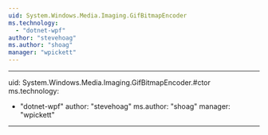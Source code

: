 ```yaml
---
uid: System.Windows.Media.Imaging.GifBitmapEncoder
ms.technology: 
  - "dotnet-wpf"
author: "stevehoag"
ms.author: "shoag"
manager: "wpickett"
---
```


---
uid: System.Windows.Media.Imaging.GifBitmapEncoder.#ctor
ms.technology: 
  - "dotnet-wpf"
author: "stevehoag"
ms.author: "shoag"
manager: "wpickett"
---
